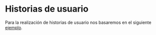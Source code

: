 # Historias de usuario

Para la realización de historias de usuario nos basaremos en el siguiente [ejemplo](https://www.scrummanager.net/bok/index.php/Historia_de_usuario). 